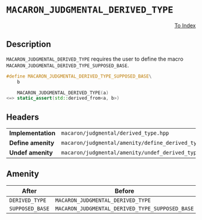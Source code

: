 # `MACARON_JUDGMENTAL_DERIVED_TYPE`

<p style='text-align: right;'><a href="../../index.md#judgmental-derived-type">To Index</a></p>

## Description

`MACARON_JUDGMENTAL_DERIVED_TYPE` requires the user to define the macro `MACARON_JUDGMENTAL_DERIVED_TYPE_SUPPOSED_BASE`.

```C++
#define MACARON_JUDGMENTAL_DERIVED_TYPE_SUPPOSED_BASE\
    b

    MACARON_JUDGMENTAL_DERIVED_TYPE(a)
<=> static_assert(std::derived_from<a, b>)
```

## Headers

<table>
  <tbody>
    <tr>
      <td><b>Implementation</b></td>
      <td><code>macaron/judgmental/derived_type.hpp</code></td>
    </tr>
    <tr>
      <td><b>Define amenity</b></td>
      <td><code>macaron/judgmental/amenity/define_derived_type.hpp</code></td>
    </tr>
    <tr>
      <td><b>Undef amenity</b></td>
      <td><code>macaron/judgmental/amenity/undef_derived_type.hpp</code></td>
    </tr>
  </tbody>
</table>

## Amenity

<table>
  <thead>
    <tr>
      <th>After</th>
      <th>Before</th>
    </tr>
  </thead>
  <tbody>
    <tr>
      <td><code>DERIVED_TYPE</code></td>
      <td><code>MACARON_JUDGMENTAL_DERIVED_TYPE</code></td>
    </tr>
    <tr>
      <td><code>SUPPOSED_BASE</code></td>
      <td><code>MACARON_JUDGMENTAL_DERIVED_TYPE_SUPPOSED_BASE</code></td>
    </tr>
  </tbody>
</table>
